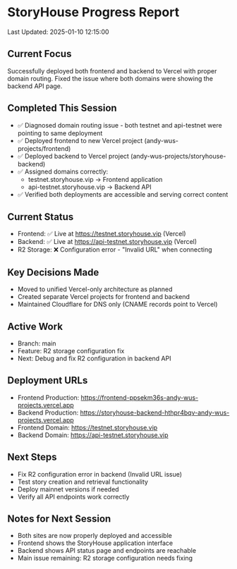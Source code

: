 # StoryHouse Progress Report
Last Updated: 2025-01-10 12:15:00

## Current Focus
Successfully deployed both frontend and backend to Vercel with proper domain routing. Fixed the issue where both domains were showing the backend API page.

## Completed This Session
- ✅ Diagnosed domain routing issue - both testnet and api-testnet were pointing to same deployment
- ✅ Deployed frontend to new Vercel project (andy-wus-projects/frontend)
- ✅ Deployed backend to Vercel project (andy-wus-projects/storyhouse-backend)
- ✅ Assigned domains correctly:
  - testnet.storyhouse.vip → Frontend application
  - api-testnet.storyhouse.vip → Backend API
- ✅ Verified both deployments are accessible and serving correct content

## Current Status
- Frontend: ✅ Live at https://testnet.storyhouse.vip (Vercel)
- Backend: ✅ Live at https://api-testnet.storyhouse.vip (Vercel)
- R2 Storage: ❌ Configuration error - "Invalid URL" when connecting

## Key Decisions Made
- Moved to unified Vercel-only architecture as planned
- Created separate Vercel projects for frontend and backend
- Maintained Cloudflare for DNS only (CNAME records point to Vercel)

## Active Work
- Branch: main
- Feature: R2 storage configuration fix
- Next: Debug and fix R2 configuration in backend API

## Deployment URLs
- Frontend Production: https://frontend-ppsekm36s-andy-wus-projects.vercel.app
- Backend Production: https://storyhouse-backend-hthpr4bqv-andy-wus-projects.vercel.app
- Frontend Domain: https://testnet.storyhouse.vip
- Backend Domain: https://api-testnet.storyhouse.vip

## Next Steps
- Fix R2 configuration error in backend (Invalid URL issue)
- Test story creation and retrieval functionality
- Deploy mainnet versions if needed
- Verify all API endpoints work correctly

## Notes for Next Session
- Both sites are now properly deployed and accessible
- Frontend shows the StoryHouse application interface
- Backend shows API status page and endpoints are reachable
- Main issue remaining: R2 storage configuration needs fixing